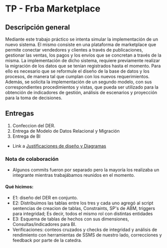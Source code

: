 # TP - Frba Marketplace
## Descripción general
Mediante este trabajo práctico se intenta simular la implementación de un nuevo sistema. El mismo consiste en una plataforma de marketplace que permite conectar vendedores y clientes a través de publicaciones, gestionar las ventas, los pagos y los envíos que se concretan a través de la misma. La implementación de dicho sistema, requiere previamente realizar la migración de los datos que se tenían registrados hasta el momento. Para ello es necesario que se reformule el diseño de la base de datos y los procesos, de manera tal que cumplan con los nuevos requerimientos. Además, se solicita la implementación de un segundo modelo, con sus correspondientes procedimientos y vistas, que pueda ser utilizado para la obtención de indicadores de gestión, análisis de escenarios y proyección para la toma de decisiones.

## Entregas
1. Confeccion del DER. 
2. Entrega de Modelo de Datos Relacional y Migración
3. Entrega de BI

* Link a [Justificaciones de diseño y Diagramas](https://docs.google.com/document/d/1AFNUskViFApfpGZYYztF1KonuB_Rtl3o3BkgiY81Fcw/edit)

### Nota de colaboración
* Algunos commits fueron por separado pero la mayoría los realizaba un integrante mientras trabajábamos reunidos en el momento.
#### Qué hicimos:
* E1: diseño del DER en conjunto.
* E2: Distribuimos las tablas entre los tres y cada uno agregó al script sentencias de creacion de tablas, Constraints, SP's de ABM, triggers para integridad; Es decir, todos el mismo rol con distintas entidades
* E3: Esquema de tablas de hechos con sus dimensiones, Consultas/indicadores para BI.
* Verificaciones: conteos cruzados y checks de integridad y análisis de rendimiento con herramientas de SSMS de nuestro lado, correcciones y feedback por parte de la catedra.
